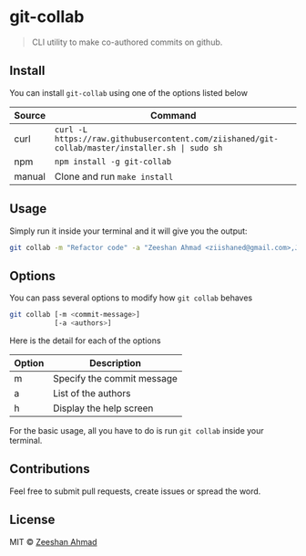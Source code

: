 # git-collab

> CLI utility to make co-authored commits on github.

## Install

You can install `git-collab` using one of the options listed below

| Source | Command |
| --- | --- |
| curl | `curl -L https://raw.githubusercontent.com/ziishaned/git-collab/master/installer.sh \| sudo sh` |
| npm | `npm install -g git-collab` |
| manual | Clone and run `make install` |

## Usage

Simply run it inside your terminal and it will give you the output:

```bash
git collab -m "Refactor code" -a "Zeeshan Ahmad <ziishaned@gmail.com>,John Doe <johndoe@gmail.com>"
```

## Options

You can pass several options to modify how `git collab` behaves

```bash
git collab [-m <commit-message>] 
           [-a <authors>]
```

Here is the detail for each of the options 

| Option | Description |
| --- | --- |
| m | Specify the commit message |
| a | List of the authors |
| h | Display the help screen |

For the basic usage, all you have to do is run `git collab` inside your terminal.

## Contributions

Feel free to submit pull requests, create issues or spread the word.

## License

MIT &copy; [Zeeshan Ahmad](https://twitter.com/ziishaned)
